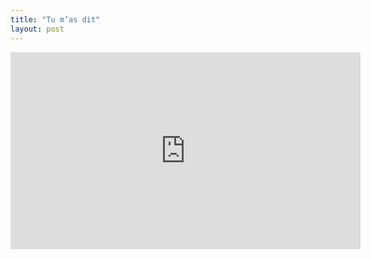 ```yaml
---
title: "Tu m’as dit"
layout: post
---
```

<iframe width="560" height="315" src="https://www.youtube.com/embed/djlEIAHZm7k" title="YouTube video player" frameborder="0" allow="accelerometer; autoplay; clipboard-write; encrypted-media; gyroscope; picture-in-picture; web-share" allowfullscreen></iframe>
